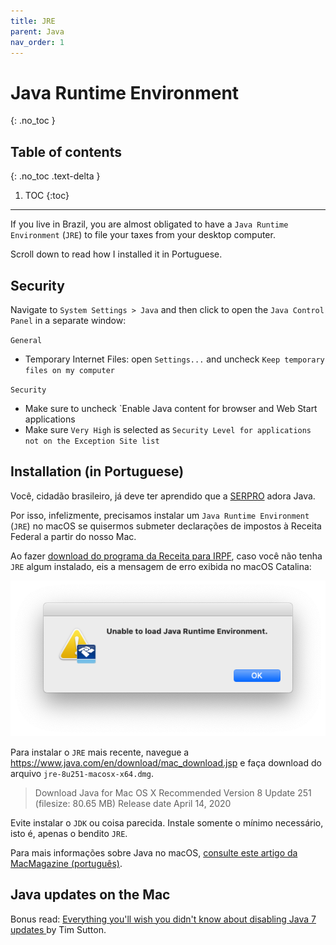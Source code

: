 ```yaml
---
title: JRE
parent: Java
nav_order: 1
---
```


# Java Runtime Environment
{: .no_toc }

## Table of contents
{: .no_toc .text-delta }

1. TOC
{:toc}

---

If you live in Brazil, you are almost obligated to have a `Java Runtime Environment` (`JRE`) to file your taxes from your desktop computer.

Scroll down to read how I installed it in Portuguese.

## Security

Navigate to `System Settings > Java` and then click to open the `Java Control Panel` in a separate window:

`General`
- Temporary Internet Files: open `Settings...` and uncheck `Keep temporary files on my computer`

`Security`
- Make sure to uncheck `Enable Java content for browser and Web Start applications
- Make sure `Very High` is selected as `Security Level for applications not on the Exception Site list`


## Installation (in Portuguese)

Você, cidadão brasileiro, já deve ter aprendido que a [SERPRO](https://serpro.gov.br) adora Java.

Por isso, infelizmente, precisamos instalar um `Java Runtime Environment` (`JRE`) no macOS se quisermos submeter declarações de impostos à Receita Federal a partir do nosso Mac.

Ao fazer [download do programa da Receita para IRPF](http://www.receita.economia.gov.br/interface/cidadao/irpf), caso você não tenha `JRE` algum instalado, eis a mensagem de erro exibida no macOS Catalina:

![](java-irpf.png)

Para instalar o `JRE` mais recente, navegue a https://www.java.com/en/download/mac_download.jsp e faça download do arquivo `jre-8u251-macosx-x64.dmg`.

> Download Java for Mac OS X
> Recommended Version 8 Update 251 (filesize: 80.65 MB)
> Release date April 14, 2020 

Evite instalar o `JDK` ou coisa parecida. Instale somente o mínimo necessário, isto é, apenas o bendito `JRE`.

Para mais informações sobre Java no macOS, [consulte este artigo da MacMagazine (português)](https://macmagazine.uol.com.br/post/2020/02/26/problemas-ao-rodar-o-irpf-2020-no-mac-confira-as-solucoes/).


## Java updates on the Mac

Bonus read: [Everything you'll wish you didn't know about disabling Java 7 updates
](https://macops.ca/everything-youll-wish-you-didnt-know-about-disabling-java-7-updates/) by Tim Sutton.
